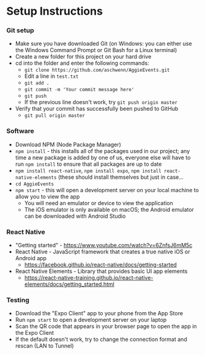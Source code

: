 # Setup Instructions

### Git setup
* Make sure you have downloaded Git (on Windows: you can either use the Windows Command Prompt or Git Bash for a Linux terminal)
* Create a new folder for this project on your hard drive
* cd into the folder and enter the following commands:
  * `git clone https://github.com/aschwenn/AggieEvents.git`
  * Edit a line in `test.txt`
  * `git add .`
  * `git commit -m 'Your commit message here'`
  * `git push`
  * If the previous line doesn't work, try `git push origin master`
* Verify that your commit has successfully been pushed to GitHub
  * `git pull origin master`  
  
### Software
* Download NPM (Node Package Manager)
* `npm install` - this installs all of the packages used in our project; any time a new package is added by one of us, everyone else will have to run `npm install` to ensure that all packages are up to date
* `npm install react-native`, `npm install expo`, `npm install react-native-elements` (these should install themselves but just in case...
* `cd AggieEvents`
* `npm start` - this will open a development server on your local machine to allow you to view the app
  * You will need an emulator or device to view the application
  * The iOS emulator is only available on macOS; the Android emulator can be downloaded with Android Studio

### React Native
* "Getting started" - https://www.youtube.com/watch?v=6ZnfsJ6mM5c
* React Native - JavaScript framework that creates a true native iOS or Android app
  * https://facebook.github.io/react-native/docs/getting-started
* React Native Elements - Library that provides basic UI app elements
  * https://react-native-training.github.io/react-native-elements/docs/getting_started.html
  
### Testing
* Download the "Expo Client" app to your phone from the App Store
* Run `npm start` to open a development server on your laptop
* Scan the QR code that appears in your browser page to open the app in the Expo Client
* If the default doesn't work, try to change the connection format and rescan (LAN to Tunnel)
